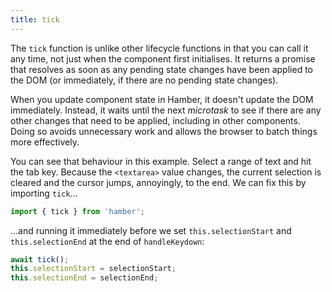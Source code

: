 ```yaml
---
title: tick
---
```


The `tick` function is unlike other lifecycle functions in that you can call it any time, not just when the component first initialises. It returns a promise that resolves as soon as any pending state changes have been applied to the DOM (or immediately, if there are no pending state changes).

When you update component state in Hamber, it doesn't update the DOM immediately. Instead, it waits until the next *microtask* to see if there are any other changes that need to be applied, including in other components. Doing so avoids unnecessary work and allows the browser to batch things more effectively.

You can see that behaviour in this example. Select a range of text and hit the tab key. Because the `<textarea>` value changes, the current selection is cleared and the cursor jumps, annoyingly, to the end. We can fix this by importing `tick`...

```js
import { tick } from 'hamber';
```

...and running it immediately before we set `this.selectionStart` and `this.selectionEnd` at the end of `handleKeydown`:

```js
await tick();
this.selectionStart = selectionStart;
this.selectionEnd = selectionEnd;
```
